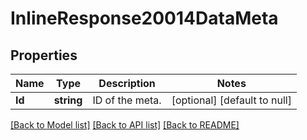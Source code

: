# InlineResponse20014DataMeta

## Properties
Name | Type | Description | Notes
------------ | ------------- | ------------- | -------------
**Id** | **string** | ID of the meta. | [optional] [default to null]

[[Back to Model list]](../README.md#documentation-for-models) [[Back to API list]](../README.md#documentation-for-api-endpoints) [[Back to README]](../README.md)

